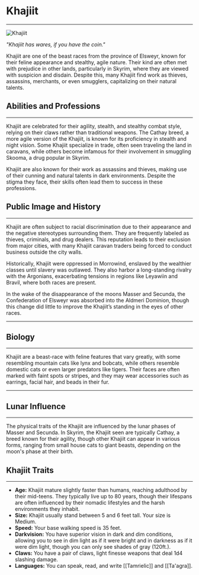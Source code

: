 # Khajiit  

---  

<img src='https://steamuserimages-a.akamaihd.net/ugc/882974506022006639/50F377CDAD4F6785C3C9E38B15E528AEFAB56330/' alt='Khajiit' />  

*"Khajiit has wares, if you have the coin."*  

Khajiit are one of the beast races from the province of Elsweyr, known for their feline appearance and stealthy, agile nature. Their kind are often met with prejudice in other lands, particularly in Skyrim, where they are viewed with suspicion and disdain. Despite this, many Khajiit find work as thieves, assassins, merchants, or even smugglers, capitalizing on their natural talents.  

## Abilities and Professions  

---  

Khajiit are celebrated for their agility, stealth, and stealthy combat style, relying on their claws rather than traditional weapons. The Cathay breed, a more agile version of the Khajiit, is known for its proficiency in stealth and night vision. Some Khajiit specialize in trade, often seen traveling the land in caravans, while others become infamous for their involvement in smuggling Skooma, a drug popular in Skyrim.  

Khajiit are also known for their work as assassins and thieves, making use of their cunning and natural talents in dark environments. Despite the stigma they face, their skills often lead them to success in these professions.  

## Public Image and History  

---  

Khajiit are often subject to racial discrimination due to their appearance and the negative stereotypes surrounding them. They are frequently labeled as thieves, criminals, and drug dealers. This reputation leads to their exclusion from major cities, with many Khajiit caravan traders being forced to conduct business outside the city walls.  

Historically, Khajiit were oppressed in Morrowind, enslaved by the wealthier classes until slavery was outlawed. They also harbor a long-standing rivalry with the Argonians, exacerbating tensions in regions like Leyawiin and Bravil, where both races are present.  

In the wake of the disappearance of the moons Masser and Secunda, the Confederation of Elsweyr was absorbed into the Aldmeri Dominion, though this change did little to improve the Khajiit’s standing in the eyes of other races.  

---

## Biology  

---  

Khajiit are a beast-race with feline features that vary greatly, with some resembling mountain cats like lynx and bobcats, while others resemble domestic cats or even larger predators like tigers. Their faces are often marked with faint spots or stripes, and they may wear accessories such as earrings, facial hair, and beads in their fur.  

---

## Lunar Influence  

---  

The physical traits of the Khajiit are influenced by the lunar phases of Masser and Secunda. In Skyrim, the Khajiit seen are typically Cathay, a breed known for their agility, though other Khajiit can appear in various forms, ranging from small house cats to giant beasts, depending on the moon's phase at their birth.  

## Khajiit Traits  
---  
- **Age:** Khajiit mature slightly faster than humans, reaching adulthood by their mid-teens. They typically live up to 80 years, though their lifespans are often influenced by their nomadic lifestyles and the harsh environments they inhabit.
- **Size:** Khajiit usually stand between 5 and 6 feet tall. Your size is Medium.
- **Speed:** Your base walking speed is 35 feet.
- **Darkvision:** You have superior vision in dark and dim conditions, allowing you to see in dim light as if it were bright and in darkness as if it were dim light, though you can only see shades of gray (120ft.).
- **Claws:** You have a pair of claws, light finesse weapons that deal 1d4 slashing damage.
- **Languages:** You can speak, read, and write [[Tamrielic]] and [[Ta'agra]].